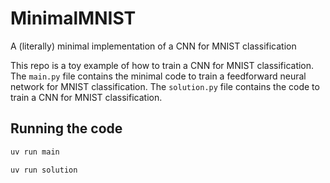 # MinimalMNIST
A (literally) minimal implementation of a CNN for MNIST classification

This repo is a toy example of how to train a CNN for MNIST classification. The `main.py` file contains the minimal code to train a feedforward neural network for MNIST classification. The `solution.py` file contains the code to train a CNN for MNIST classification.

## Running the code

```bash
uv run main
```

```bash
uv run solution
```
